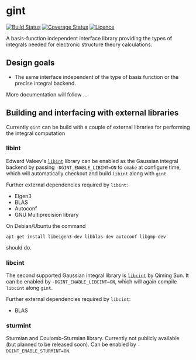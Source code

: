 # gint
[![Build Status](https://travis-ci.org/molsturm/gint.svg?branch=master)](https://travis-ci.org/molsturm/gint)
[![Coverage Status](https://coveralls.io/repos/github/molsturm/gint/badge.svg?branch=master)](https://coveralls.io/github/molsturm/gint)
[![Licence](https://img.shields.io/github/license/molsturm/gint.svg)](LICENCE)

A basis-function independent interface library providing the types of
integrals needed for electronic structure theory calculations.

## Design goals
- The same interface independent of the type of basis function or the precise
  integral backend.

More documentation will follow ...

## Building and interfacing with external libraries
Currently `gint` can be build with a couple of external libraries for performing
the integral computation

### libint
Edward Valeev's [``libint``](https://github.com/evaleev/libint) library
can be enabled as the Gaussian integral backend by passing
`-DGINT_ENABLE_LIBINT=ON` to `cmake` at configure time,
which will automatically checkout and build `libint` along with `gint`.

Further external dependencies required by `libint`:
- Eigen3
- BLAS
- Autoconf
- GNU Multiprecision library

On Debian/Ubuntu the command
```
apt-get install libeigen3-dev libblas-dev autoconf libgmp-dev
```
should do.

### libcint
The second supported Gaussian integral library is [``libcint``](https://github.com/sunqm/libcint)
by Qiming Sun. It can be enabled by `-DGINT_ENABLE_LIBCINT=ON`,
which will again compile `libcint` along `gint`.

Further external dependencies required by `libcint`:
- BLAS

### sturmint
Sturmian and Coulomb-Sturmian library. Currently not publicly available (but planned to be released soon).
Can be enabled by `-DGINT_ENABLE_STURMINT=ON`.
